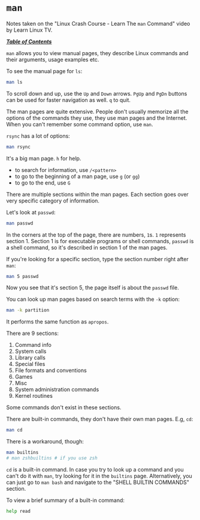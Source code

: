 # `man`

Notes taken on the "Linux Crash Course - Learn The `man` Command" video by
Learn Linux TV.

[***Table of Contents***](/README.md)

`man` allows you to view manual pages, they describe Linux commands and their
arguments, usage examples etc.

To see the manual page for `ls`:

```bash
man ls
```

To scroll down and up, use the `Up` and `Down` arrows. `PgUp` and `PgDn`
buttons can be used for faster navigation as well. `q` to quit.

The man pages are quite extensive. People don't usually memorize all the
options of the commands they use, they use man pages and the Internet. When you
can't remember some command option, use `man`. 

`rsync` has a lot of options:

```bash
man rsync
```

It's a big man page. `h` for help. 
- to search for information, use `/<pattern>`
- to go to the beginning of a man page, use `g` (or `gg`)
- to go to the end, use `G`

There are multiple sections within the man pages. Each section goes over very
specific category of information.

Let's look at `passwd`:

```bash
man passwd
```

In the corners at the top of the page, there are numbers, `1`s. `1` represents
section 1. Section 1 is for executable programs or shell commands, `passwd` is
a shell command, so it's described in section 1 of the man pages.

If you're looking for a specific section, type the section number right after
`man`:

```bash
man 5 passwd
```

Now you see that it's section 5, the page itself is about the `passwd` file.

You can look up man pages based on search terms with the `-k` option:

```bash
man -k partition
```

It performs the same function as `apropos`.

There are 9 sections:
1. Command info
2. System calls
3. Library calls
4. Special files
5. File formats and conventions
6. Games
7. Misc
8. System administration commands
9. Kernel routines

Some commands don't exist in these sections.

There are built-in commands, they don't have their own man pages. E.g, `cd`:

```bash
man cd
```

There is a workaround, though:

```bash
man builtins
# man zshbuiltins # if you use zsh
```

`cd` is a built-in command. In case you try to look up a command and you can't
do it with `man`, try looking for it in the `builtins` page. Alternatively, you
can just go to `man bash` and navigate to the "SHELL BUILTIN COMMANDS" section.

To view a brief summary of a built-in command:

```bash
help read
```

